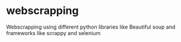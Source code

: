 # webscrapping
Webscrapping using different python libraries like Beautiful soup and frameworks like scrappy and selenium
